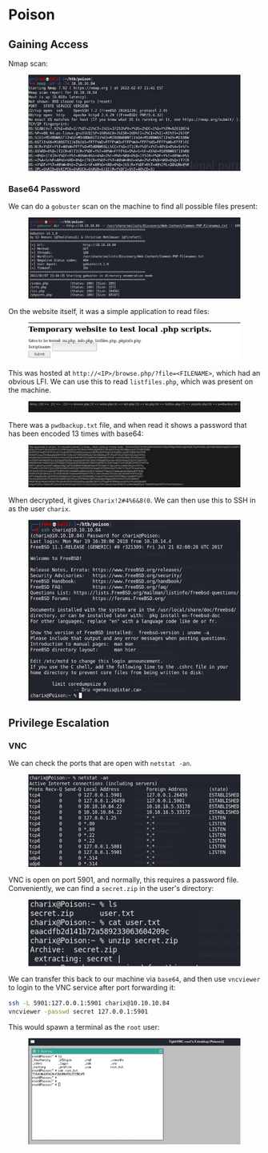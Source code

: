 # Poison

## Gaining Access

Nmap scan:

<figure><img src="../../../.gitbook/assets/image (31) (1) (1).png" alt=""><figcaption></figcaption></figure>

### Base64 Password

We can do a `gobuster` scan on the machine to find all possible files present:

<figure><img src="../../../.gitbook/assets/image (11) (1) (1).png" alt=""><figcaption></figcaption></figure>

On the website itself, it was a simple application to read files:

<figure><img src="../../../.gitbook/assets/image (13) (2) (6).png" alt=""><figcaption></figcaption></figure>

This was hosted at `http://<IP>/browse.php/?file=<FILENAME>`, which had an obvious LFI. We can use this to read `listfiles.php`, which was present on the machine.

<figure><img src="../../../.gitbook/assets/image (16) (2).png" alt=""><figcaption></figcaption></figure>

There was a `pwdbackup.txt` file, and when read it shows a password that has been encoded 13 times with base64:

<figure><img src="../../../.gitbook/assets/image (45) (5) (1).png" alt=""><figcaption></figcaption></figure>

When decrypted, it gives `Charix!2#4%6&8(0`. We can then use this to SSH in as the user `charix`.

<figure><img src="../../../.gitbook/assets/image (18) (1) (1).png" alt=""><figcaption></figcaption></figure>

## Privilege Escalation

### VNC

We can check the ports that are open with `netstat -an`.

<figure><img src="../../../.gitbook/assets/image (92).png" alt=""><figcaption></figcaption></figure>

VNC is open on port 5901, and normally, this requires a password file. Conveniently, we can find a `secret.zip` in the user's directory:

<figure><img src="../../../.gitbook/assets/image (113).png" alt=""><figcaption></figcaption></figure>

We can transfer this back to our machine via `base64`, and then use `vncviewer` to login to the VNC service after port forwarding it:

```bash
ssh -L 5901:127.0.0.1:5901 charix@10.10.10.84
vncviewer -passwd secret 127.0.0.1:5901
```

This would spawn a terminal as the `root` user:

<figure><img src="../../../.gitbook/assets/image (87) (3).png" alt=""><figcaption></figcaption></figure>
